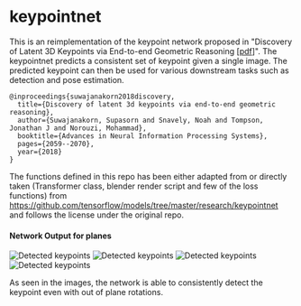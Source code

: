 # keypointnet
This is an reimplementation of the keypoint network proposed in "Discovery of
Latent 3D Keypoints via End-to-end Geometric Reasoning
[[pdf](https://arxiv.org/pdf/1807.03146.pdf)]". The keypointnet predicts a consistent set of keypoint given a single image. The predicted keypoint can then be used for various downstream tasks such as detection and pose estimation.  


```
@inproceedings{suwajanakorn2018discovery,
  title={Discovery of latent 3d keypoints via end-to-end geometric reasoning},
  author={Suwajanakorn, Supasorn and Snavely, Noah and Tompson, Jonathan J and Norouzi, Mohammad},
  booktitle={Advances in Neural Information Processing Systems},
  pages={2059--2070},
  year={2018}
}

```

The functions defined in this repo has been either adapted from or directly taken (Transformer class, blender render script and few of the loss functions) from https://github.com/tensorflow/models/tree/master/research/keypointnet and follows the license under the original repo. 

#### Network Output for planes

![Detected keypoints](https://github.com/swaroop1904/keypointnet/blob/master/output_images/160.png "Logo Title Text 1") ![Detected keypoints](https://github.com/swaroop1904/keypointnet/blob/master/output_images/200.png "Logo Title Text 1") ![Detected keypoints](https://github.com/swaroop1904/keypointnet/blob/master/output_images/201.png "Logo Title Text 1") ![Detected keypoints](https://github.com/swaroop1904/keypointnet/blob/master/output_images/211.png "Logo Title Text 1")

As seen in the images, the network is able to consistently detect the keypoint even with out of plane rotations. 
